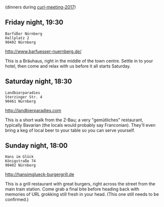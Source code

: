 (dinners during [curl-meeting-2017](curl-meeting-2017))

## Friday night, 19:30

    Barfüßer Nürnberg
    Hallplatz 2
    90402 Nürnberg
http://www.barfuesser-nuernberg.de/

This is a Bräuhaus, right in the middle of the town centre. Settle in to your hotel, then
come and relax with us before it all starts Saturday.

## Saturday night, 18:30

    Landbierparadies
    Sterzinger Str. 4
    90461 Nürnberg
http://landbierparadies.com

This is a short walk from the Z-Bau; a very "gemütliches" restaurant, typically
Bavarian (the locals would probably say Franconian). They'll even bring a keg
of local beer to your table so you can serve yourself.

## Sunday night, 18:00

    Hans im Glück
    Königstraße 74
    90402 Nürnberg
http://hansimglueck-burgergrill.de

This is a grill restaurant with great burgers, right across the street
from the main train station. Come grab a final bite before heading back with
memories of URL grokking still fresh in your head. (This one still needs to be
confirmed.) 